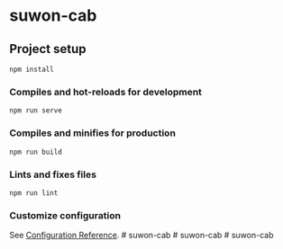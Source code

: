 # suwon-cab

## Project setup
```
npm install
```

### Compiles and hot-reloads for development
```
npm run serve
```

### Compiles and minifies for production
```
npm run build
```

### Lints and fixes files
```
npm run lint
```

### Customize configuration
See [Configuration Reference](https://cli.vuejs.org/config/).
#   s u w o n - c a b  
 #   s u w o n - c a b  
 #   s u w o n - c a b  
 